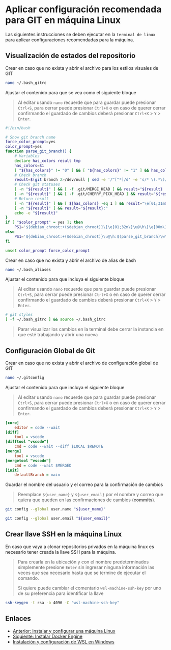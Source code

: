 # Aplicar configuración recomendada para GIT en máquina Linux

Las siguientes instrucciones se deben ejecutar en la `terminal de linux` para aplicar configuraciones recomendadas para la máquina.

## Visualización de estados del repositorio

Crear en caso que no exista y abrir el archivo para los estilos visuales de GIT

~~~bash
nano ~/.bash_gitrc
~~~

Ajustar el contenido para que se vea como el siguiente bloque

> Al editar usando `nano` recuerde que para guardar puede presionar `Ctrl+S`, para cerrar puede presionar `Ctrl+X` o en caso de querer cerrar confirmando el guardado de cambios deberá presionar `Ctrl+X` > `Y` > `Enter`.

~~~bash
#!/bin/bash

# Show git branch name
force_color_prompt=yes
color_prompt=yes
function parse_git_branch() {
    # Variables
    declare has_colors result tmp
    has_colors=$1
    [ "${has_colors}" != "0" ] && [ "${has_colors}" != "1" ] && has_colors=0
    # Check branch
    result=$(git branch 2>/dev/null | sed -e '/^[^*]/d' -e 's/* \(.*\)/\1/')
    # Check git statuses
    [ -n "${result}" ] && [ -f .git/MERGE_HEAD ] && result="${result} | Merging"
    [ -n "${result}" ] && [ -f .git/CHERRY_PICK_HEAD ] && result="${result} | Cherry-Picking"
    # Return result
    [ -n "${result}" ] && [ ${has_colors} -eq 1 ] && result="\e[01;31m${result}\e[00m"
    [ -n "${result}" ] && result="${result}:"
    echo -e "${result}"
}
if [ "$color_prompt" = yes ]; then
    PS1='${debian_chroot:+($debian_chroot)}\[\e[01;32m\]\u@\h\[\e[00m\]:$(parse_git_branch 1)\[\e[01;34m\]\w\[\e[00m\]\n\$ '
else
    PS1='${debian_chroot:+($debian_chroot)}\u@\h:$(parse_git_branch)\w\n\$ '
fi

unset color_prompt force_color_prompt
~~~

Crear en caso que no exista y abrir el archivo de alias de bash

~~~bash
nano ~/.bash_aliases
~~~

Ajustar el contenido para que incluya el siguiente bloque

> Al editar usando `nano` recuerde que para guardar puede presionar `Ctrl+S`, para cerrar puede presionar `Ctrl+X` o en caso de querer cerrar confirmando el guardado de cambios deberá presionar `Ctrl+X` > `Y` > `Enter`.

~~~bash
# git styles
[ -f ~/.bash_gitrc ] && source ~/.bash_gitrc
~~~

> Parar visualizar los cambios en la terminal debe cerrar la instancia en que esté trabajando y abrir una nueva

## Configuración Global de Git

Crear en caso que no exista y abrir el archivo de configuración global de GIT

~~~bash
nano ~/.gitconfig
~~~

Ajustar el contenido para que incluya el siguiente bloque

> Al editar usando `nano` recuerde que para guardar puede presionar `Ctrl+S`, para cerrar puede presionar `Ctrl+X` o en caso de querer cerrar confirmando el guardado de cambios deberá presionar `Ctrl+X` > `Y` > `Enter`.

~~~ini
[core]
    editor = code --wait
[diff]
    tool = vscode
[difftool "vscode"]
    cmd = code --wait --diff $LOCAL $REMOTE
[merge]
    tool = vscode
[mergetool "vscode"]
    cmd = code --wait $MERGED
[init]
    defaultBranch = main
~~~

Guardar el nombre del usuario y el correo para la confirmación de cambios

> Reemplace `${user_name}` y `${user_email}` por el nombre y correo que quiera que queden en las confirmaciones de cambios (**commits**).

~~~bash
git config --global user.name "${user_name}"
~~~

~~~bash
git config --global user.email "${user_email}"
~~~

## Crear llave SSH en la máquina Linux

En caso que vaya a clonar repositorios privados en la máquina linux es necesario tener creada la llave SSH para la máquina.

> Para crearla en la ubicación y con el nombre predeterminados simplemente presione `Enter` sin ingresar ninguna información las veces que sea necesario hasta que se termine de ejecutar el comando.
>
> Si quiere puede cambiar el comentario `wsl-machine-ssh-key` por uno de su preferencia para identificar la llave

~~~bash
ssh-keygen -t rsa -b 4096 -C "wsl-machine-ssh-key"
~~~

## Enlaces

- [Anterior: Instalar y configurar una máquina Linux](./install-linux.md)
- [Siguiente: Instalar Docker Engine](./install-docker-engine.md)
- [Instalación y configuración de WSL en Windows](../README.md)
